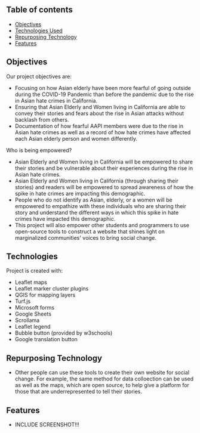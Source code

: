 ## Table of contents
* [Objectives](#objectives)
* [Technologies Used](#technologies)
* [Repurposing Technology](#repurposing-technology)
* [Features](#features)

## Objectives 
Our project objectives are:
* Focusing on how Asian  elderly have been more fearful of going outside during the COVID-19 Pandemic than before the pandemic due to the rise in Asian hate crimes in California. 
* Ensuring that Asian Elderly and Women living in California are able to convey their stories and fears about the rise in Asian attacks without backlash from others. 
* Documentation of how fearful AAPI members were due to the rise in Asian hate crimes as well as a record of how hate crimes have affected each Asian elderly person and women differently. 

Who is being empowered?
* Asian Elderly and Women living in California will be empowered to share their stories and be vulnerable about their experiences during the rise in Asian hate crimes.  
* Asian Elderly and Women living in California (through sharing their stories) and readers will be empowered to spread awareness of how the spike in hate crimes are impacting this demographic.
* People who do not identify as Asian, elderly, or a women will be empowered to empathize with these individuals who are sharing their story and understand the different ways in which this spike in hate crimes have impacted this demographic. 
* This project will also empower other students and programmers to use open-source tools to construct a website that shines light on marginalized communities' voices to bring social change. 


## Technologies
Project is created with:
* Leaflet maps
* Leaflet marker cluster plugins
* QGIS for mapping layers
* Turf.js
* Microsoft forms
* Google Sheets 
* Scrollama
* Leaflet legend 
* Bubble button (provided by w3schools)
* Google translation button 

## Repurposing Technology
* Other people can use these tools to create their own website for social change. For example, the same method for data colloection can be used as well as the maps, which are open source, to help give a platform for those that are underrepresented to tell their stories. 

## Features 
* INCLUDE SCREENSHOT!!!












 